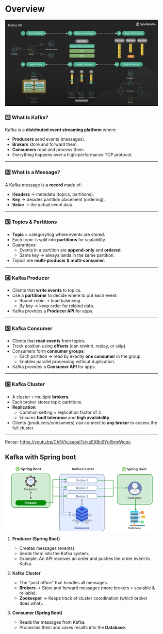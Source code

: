 # Overview

![overview.png](images/overview.png)

### 1️⃣ What is Kafka?
Kafka is a **distributed event streaming platform** where:
- **Producers** send events (messages).
- **Brokers** store and forward them.
- **Consumers** read and process them.
- Everything happens over a high-performance TCP protocol.

---

### 2️⃣ What is a Message?
A Kafka message is a **record** made of:
- **Headers** → metadata (topics, partitions).
- **Key** → decides partition placement (ordering).
- **Value** → the actual event data.

---

### 3️⃣ Topics & Partitions
- **Topic** = category/log where events are stored.
- Each topic is split into **partitions** for scalability.
- Guarantees:
  - Events in a partition are **append-only** and **ordered**.
  - Same key → always lands in the same partition.
- Topics are **multi-producer & multi-consumer**.

---

### 4️⃣ Kafka Producer
- Clients that **write events** to topics.
- Use a **partitioner** to decide where to put each event:
  - Round-robin → load balancing.
  - By key → keep order for related data.
- Kafka provides a **Producer API** for apps.

---

### 5️⃣ Kafka Consumer
- Clients that **read events** from topics.
- Track position using **offsets** (can rewind, replay, or skip).
- Consumers form **consumer groups**:
  - Each partition → read by exactly **one consumer** in the group.
  - Enables parallel processing without duplication.
- Kafka provides a **Consumer API** for apps.

---

### 6️⃣ Kafka Cluster
- A cluster = multiple **brokers**.
- Each broker stores topic partitions.
- **Replication**:
  - Common setting = replication factor of 3.
  - Ensures **fault tolerance** and **high availability**.
- Clients (producers/consumers) can connect to **any broker** to access the full cluster.

---

Recap: https://youtu.be/Ch5VhJzaoaI?si=zEXBo9Yu6jemWcqu


## Kafka with Spring boot

![spring_boot.webp](images/spring_boot.webp)

1. **Producer (Spring Boot)**
   - Creates messages (events).
   - Sends them into the Kafka system.
   - Example: An API receives an order and pushes the order event to Kafka.

2. **Kafka Cluster**
   - The "post office" that handles all messages.
   - **Brokers** → Store and forward messages (more brokers = scalable & reliable).
   - **Zookeeper** → Keeps track of cluster coordination (which broker does what).

3. **Consumer (Spring Boot)**
   - Reads the messages from Kafka.
   - Processes them and saves results into the **Database**.
